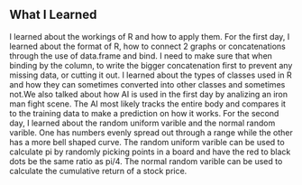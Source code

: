 ## What I Learned
I learned about the workings of R and how to apply them. For the first day, I learned about the format of R, how to connect 2 graphs or concatenations through 
the use of data.frame and bind. I need to make sure that when binding by the column, to write the bigger concatenation first to prevent any missing data, or 
cutting it out. I learned about the types of classes used in R and how they can sometimes converted into other classes and sometimes not.We also talked about 
how AI is used in the first day by analizing an iron man fight scene. The AI most likely tracks the entire body and compares it to the training data to make a prediction on how it works. 
For the second day, I learned about the random uniform varible and the normal random varible. One has numbers evenly spread out through a range while the other has a more bell shaped 
curve. The random uniform varible can be used to calculate pi by randomly picking points in a board and have the red to black dots be the same ratio as pi/4. 
The normal random varible can be used to calculate the cumulative return of a stock price.
